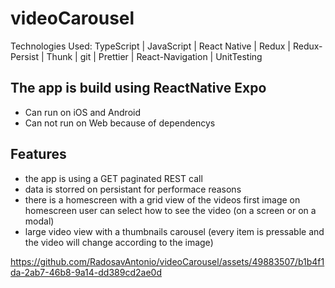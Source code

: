 # videoCarousel
Technologies Used: TypeScript | JavaScript | React Native | Redux | Redux- Persist | Thunk  | git | Prettier | React-Navigation | UnitTesting

## The app is build using ReactNative Expo
- Can run on iOS and Android
- Can not run on Web because of dependencys

## Features
- the app is using a GET paginated REST call
- data is storred on persistant for performace reasons
- there is a homescreen with a grid view of the videos first image
    on homescreen user can select how to see the video (on a screen or on a modal)
- large video view with a thumbnails carousel (every item is pressable and the video will change according to the image)


https://github.com/RadosavAntonio/videoCarousel/assets/49883507/b1b4f1da-2ab7-46b8-9a14-dd389cd2ae0d

